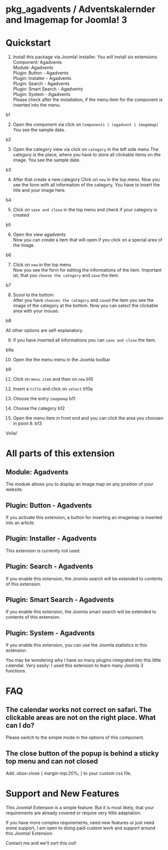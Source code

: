 # pkg_agadvents / Adventskalernder and Imagemap for Joomla! 3


# Quickstart

1. Install this package via Joomla! installer. You will install six extensions.   
Component: Agadvents  
Module: Agadvents  
Plugin: Button - Agadvents  
Plugin: Installer - Agadvents  
Plugin: Search - Agadvents  
Plugin: Smart Search - Agadvents  
Plugin: System - Agadvents  
Please check after the installation, if the menu item for the component is inserted into the menu.

b1

2. Open the component via click on `Components | (agadvent | imagemap)`  
You see the sample data.

b2

3. Open the category view via click on `category` in the left side menu
The category is the place, where you have to store all clickable items on the 
image. 
You see the sample date. 

b3

4. After that create a new category
Click on `new` in the top menu. Now you see the form with all information 
of the category. You have to insert the title and  your image here. 

b4

5. Click on `save and close` in the top menu and check if your category is created

b5

6. Open the view agadvents  
Now you can create a item that will open if you click on a special area of the image.

b6

7. Click on `new` in the top menu  
Now you see the form for editing the informations of the item. Important ist, 
that you `choose the category` and `save` the item.

b7

8. Scool to the bottom  
After you have `choosen the category` and `saved` the item 
you see the image of the category at the bottom. Now you can 
select the clickable area with your mouse. 

b8

All other options are self-explanatory.

9. If you have inserted all informations you can `save and close` the item.

b9a

10. Open the the menu menu in the Joomla toolbar

b9

11. Click on `menu item` and then on `new`
b10

12. Insert a `title` and click on `select`
b10a

13. Choose the entry `imagemap`
b11

14. Choose the category
b12

15. Open the menu item in front end and you can click the area you choosen in point 8.
b13

Voila!


# All parts of this extension

## Module: Agadvents  
The module allows you to display an image map on any position of your website.

## Plugin: Button - Agadvents  
If you activate this extension, a button for inserting an imagemap is inserted into an article.

## Plugin: Installer - Agadvents  
This extension is currently not used.

## Plugin: Search - Agadvents  
If you enable this extension, the Joomla search will be extended to contents of this extension.

## Plugin: Smart Search - Agadvents 
If you enable this extension, the Joomla smart search will be extended to contents of this extension.
 
## Plugin: System - Agadvents  
If you enable this extension, you can use the Joomla statistics in this extension.


You may be wondering why I have so many plugins integrated into this little 
calendar. Very easily: I used this extension to learn many Joomla 3 functions. 

# FAQ

## The calendar works not correct on safari. The clickable areas are not on the right place. What can I do?

Please switch to the simple mode in the options of this component.

## The close button of the popup is behind a sticky top menu and can not closed 

Add .vbox-close { margin-top:20%; } to your custom css file.


# Support and New Features

This Joomla! Extension is a simple feature. But it is most likely, that your requirements are 
already covered or require very little adaptation.

If you have more complex requirements, need new features or just need some support, 
I am open to doing paid custom work and support around this Joomla! Extension. 

Contact me and we'll sort this out!